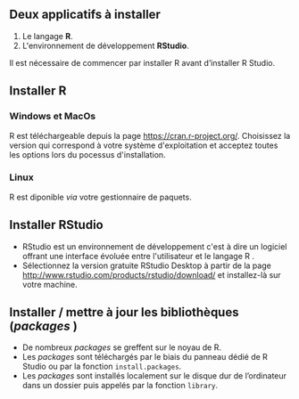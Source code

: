 ## Deux applicatifs à installer 

1. Le langage **R**. 
2. L'environnement de développement **RStudio**. 

Il est nécessaire de commencer par installer R avant d’installer R Studio.

## Installer R
### Windows et MacOs
R est téléchargeable depuis la page https://cran.r-project.org/. Choisissez la version qui correspond à votre système d'exploitation et acceptez toutes les options lors du pocessus d'installation. 

### Linux 
R est diponible *via* votre gestionnaire de paquets.

## Installer RStudio 
* RStudio est un environnement de développement c'est à dire un logiciel offrant une interface évoluée entre l'utilisateur et le langage R . 
* Sélectionnez la version gratuite RStudio Desktop à partir de la page http://www.rstudio.com/products/rstudio/download/ et installez-là sur votre machine. 

## Installer / mettre à jour les bibliothèques (*packages* )

* De nombreux *packages*  se greffent sur le noyau de R.
* Les *packages* sont téléchargés par le biais du panneau dédié de R Studio ou par la fonction `install.packages`.
* Les *packages* sont installés localement sur le disque dur de l’ordinateur dans un dossier puis appelés par la fonction `library`.


